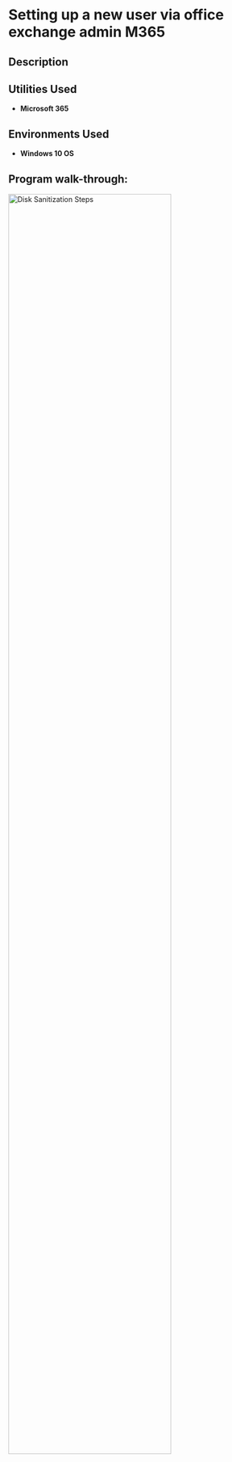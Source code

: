 <h1>Setting up a new user via office exchange admin M365</h1>


<h2>Description</h2>


<h2>Utilities Used</h2>

- <b>Microsoft 365</b>


<h2>Environments Used </h2>

- <b>Windows 10 OS</b>

<h2>Program walk-through:</h2>

<img src="https://i.imgur.com/5TZsBSA.png" height="80%" width="80%" alt="Disk Sanitization Steps"/>
